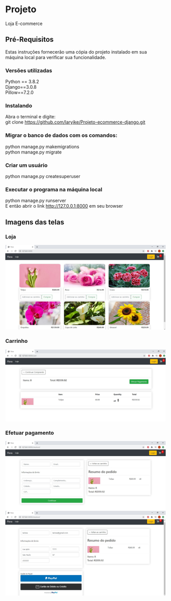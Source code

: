 # Projeto
Loja E-commerce

## Pré-Requisitos
Estas instruções fornecerão uma cópia do projeto instalado em sua máquina local para verificar sua funcionalidade.

### Versões utilizadas<br>
Python == 3.8.2 <br>
Django==3.0.8 <br>
Pillow==7.2.0 <br> 

### Instalando <br>
Abra o terminal e digite: <br>
git clone https://github.com/laryike/Projeto-ecommerce-django.git

### Migrar o banco de dados com os comandos: <br>
python manage.py makemigrations <br>
python manage.py migrate 

### Criar um usuário
python manage.py createsuperuser

### Executar o programa na máquina local
python manage.py runserver <br>
E então abrir o link http://127.0.0.1:8000 em seu browser


## Imagens das telas 
### Loja
![](img/store.JPG)

### Carrinho
![](img/cart.JPG)

### Efetuar pagamento
![](img/checkout.JPG)
![](img/paypal.JPG)




